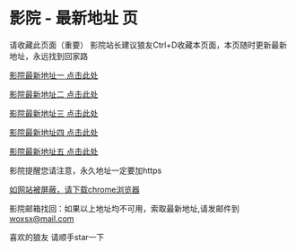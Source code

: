 # 影院 - 最新地址 页

请收藏此页面（重要）
影院站长建议狼友Ctrl+D收藏本页面，本页随时更新最新地址，永远找到回家路

[影院最新地址一 点击此处](https://59215fw.buzz/) 

[影院最新地址二 点击此处](https://59214pg.buzz/) 

[影院最新地址三 点击此处](https://59212so.buzz/) 

[影院最新地址四 点击此处](https://59211pb.buzz/) 

[影院最新地址五 点击此处](https://59208lk.buzz/) 

影院提醒您请注意，永久地址一定要加https

[如网站被屏蔽，请下载chrome浏览器](https://8xe23.com/chrome_93.0.4577.82.apk) 

影院邮箱找回：如果以上地址均不可用，索取最新地址,请发邮件到 woxsx@mail.com

喜欢的狼友 请顺手star一下
